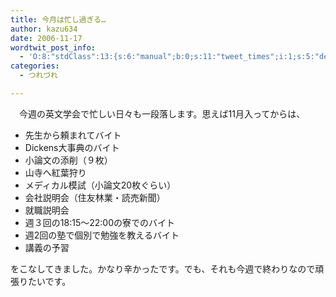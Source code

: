 ```yaml
---
title: 今月は忙し過ぎる…
author: kazu634
date: 2006-11-17
wordtwit_post_info:
  - 'O:8:"stdClass":13:{s:6:"manual";b:0;s:11:"tweet_times";i:1;s:5:"delay";i:0;s:7:"enabled";i:1;s:10:"separation";s:2:"60";s:7:"version";s:3:"3.7";s:14:"tweet_template";b:0;s:6:"status";i:2;s:6:"result";a:0:{}s:13:"tweet_counter";i:2;s:13:"tweet_log_ids";a:1:{i:0;i:2649;}s:9:"hash_tags";a:0:{}s:8:"accounts";a:1:{i:0;s:7:"kazu634";}}'
categories:
  - つれづれ

---
```

<div class="section">
<p>
    　今週の英文学会で忙しい日々も一段落します。思えば11月入ってからは、
</p>
  
<ul>
<li>
      先生から頼まれてバイト
</li>
<li>
      Dickens大事典のバイト
</li>
<li>
      小論文の添削（９枚）
</li>
<li>
      山寺へ紅葉狩り
</li>
<li>
      メディカル模試（小論文20枚ぐらい）
</li>
<li>
      会社説明会（住友林業・読売新聞）
</li>
<li>
      就職説明会
</li>
<li>
      週３回の18:15～22:00の寮でのバイト
</li>
<li>
      週2回の塾で個別で勉強を教えるバイト
</li>
<li>
      講義の予習
</li>
</ul>
  
<p>
    をこなしてきました。かなり辛かったです。でも、それも今週で終わりなので頑張りたいです。
</p>
</div>
